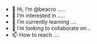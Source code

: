 - 👋 Hi, I’m @beacro .....
- 👀 I’m interested in .....
- 🌱 I’m currently learning ....
- 💞️ I’m looking to collaborate on ..
- 📫 How to reach ....

<!---
beacro/beacro is a ✨ special ✨ repository because its `README.md` (this file) appears on your GitHub profile.
You can click the Preview link to take a look at your changes.
--->
